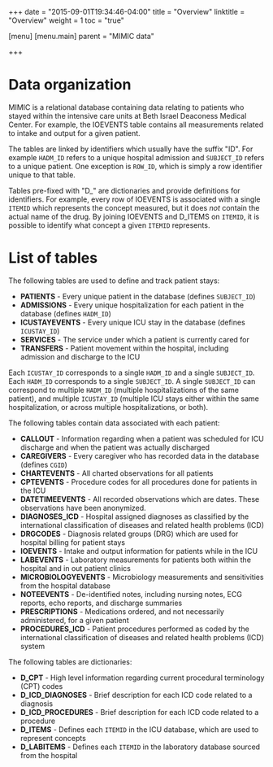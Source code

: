 +++
date = "2015-09-01T19:34:46-04:00"
title = "Overview"
linktitle = "Overview"
weight = 1
toc = "true"

[menu]
  [menu.main]
    parent = "MIMIC data"

+++


# Data organization

MIMIC is a relational database containing data relating to patients who stayed within the intensive care units at Beth Israel Deaconess Medical Center. For example, the IOEVENTS table contains all measurements related to intake and output for a given patient. 

The tables are linked by identifiers which usually have the suffix "ID". For example `HADM_ID` refers to a unique hospital admission and `SUBJECT_ID` refers to a unique patient. One exception is `ROW_ID`, which is simply a row identifier unique to that table.

Tables pre-fixed with "D_" are dictionaries and provide definitions for identifiers. For example, every row of IOEVENTS is associated with a single `ITEMID` which represents the concept measured, but it does *not* contain the actual name of the drug. By joining IOEVENTS and D_ITEMS on `ITEMID`, it is possible to identify what concept a given `ITEMID` represents.

# List of tables

The following tables are used to define and track patient stays:

 - **PATIENTS** - Every unique patient in the database (defines `SUBJECT_ID`)
 - **ADMISSIONS** - Every unique hospitalization for each patient in the database (defines `HADM_ID`)
 - **ICUSTAYEVENTS** - Every unique ICU stay in the database (defines `ICUSTAY_ID`)
 - **SERVICES** - The service under which a patient is currently cared for
 - **TRANSFERS** - Patient movement within the hospital, including admission and discharge to the ICU

Each `ICUSTAY_ID` corresponds to a single `HADM_ID` and a single `SUBJECT_ID`. Each `HADM_ID` corresponds to a single `SUBJECT_ID`. A single `SUBJECT_ID` can correspond to multiple `HADM_ID` (multiple hospitalizations of the same patient), and multiple `ICUSTAY_ID` (multiple ICU stays either within the same hospitalization, or across multiple hospitalizations, or both).
 
The following tables contain data associated with each patient:

 - **CALLOUT** - Information regarding when a patient was scheduled for ICU discharge and when the patient was actually discharged
 - **CAREGIVERS** - Every caregiver who has recorded data in the database (defines `CGID`)
 - **CHARTEVENTS** - All charted observations for all patients
 - **CPTEVENTS** - Procedure codes for all procedures done for patients in the ICU
 - **DATETIMEEVENTS** - All recorded observations which are dates. These observations have been anonymized.
 - **DIAGNOSES_ICD** - Hospital assigned diagnoses as classified by the international classification of diseases and related health problems (ICD)
 - **DRGCODES** - Diagnosis related groups (DRG) which are used for hospital billing for patient stays
 - **IOEVENTS** - Intake and output information for patients while in the ICU
 - **LABEVENTS** - Laboratory measurements for patients both within the hospital and in out patient clinics
 - **MICROBIOLOGYEVENTS** - Microbiology measurements and sensitivities from the hospital database
 - **NOTEEVENTS** - De-identified notes, including nursing notes, ECG reports, echo reports, and discharge summaries
 - **PRESCRIPTIONS** - Medications ordered, and not necessarily administered, for a given patient
 - **PROCEDURES_ICD** - Patient procedures performed as coded by the international classification of diseases and related health problems (ICD) system
 
The following tables are dictionaries:
 
 - **D_CPT** - High level information regarding current procedural terminology (CPT) codes
 - **D_ICD_DIAGNOSES** - Brief description for each ICD code related to a diagnosis
 - **D_ICD_PROCEDURES** - Brief description for each ICD code related to a procedure
 - **D_ITEMS** - Defines each `ITEMID` in the ICU database, which are used to represent concepts
 - **D_LABITEMS** - Defines each `ITEMID` in the laboratory database sourced from the hospital

